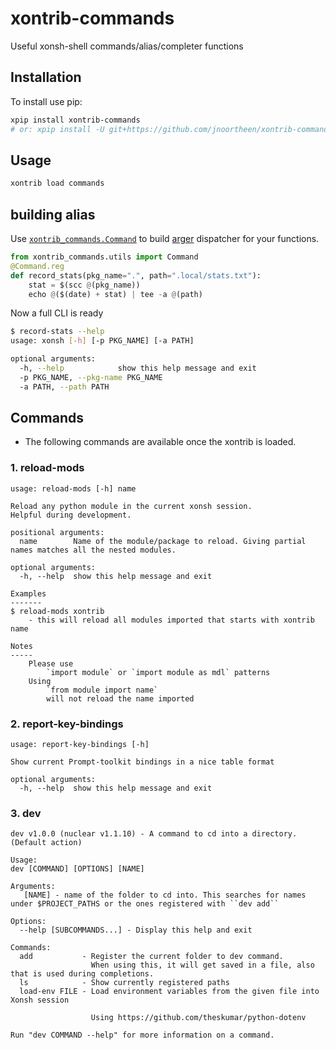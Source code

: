 # xontrib-commands

Useful xonsh-shell commands/alias/completer functions

## Installation

To install use pip:

``` bash
xpip install xontrib-commands
# or: xpip install -U git+https://github.com/jnoortheen/xontrib-commands
```

## Usage

``` bash
xontrib load commands
```

## building alias

Use [`xontrib_commands.Command`](https://github.com/jnoortheen/xontrib-commands/blob/main/xontrib/commands.py#L9) 
to build [arger](https://github.com/jnoortheen/arger) dispatcher
for your functions.

```py
from xontrib_commands.utils import Command
@Command.reg
def record_stats(pkg_name=".", path=".local/stats.txt"):
    stat = $(scc @(pkg_name))
    echo @($(date) + stat) | tee -a @(path)
```

Now a full CLI is ready
```sh
$ record-stats --help                                                                        
usage: xonsh [-h] [-p PKG_NAME] [-a PATH]

optional arguments:
  -h, --help            show this help message and exit
  -p PKG_NAME, --pkg-name PKG_NAME
  -a PATH, --path PATH
```

## Commands

- The following commands are available once the xontrib is loaded.

### 1. reload-mods

```
usage: reload-mods [-h] name

Reload any python module in the current xonsh session.
Helpful during development.

positional arguments:
  name        Name of the module/package to reload. Giving partial names matches all the nested modules.

optional arguments:
  -h, --help  show this help message and exit

Examples
-------
$ reload-mods xontrib
    - this will reload all modules imported that starts with xontrib name

Notes
-----
    Please use
        `import module` or `import module as mdl` patterns
    Using
        `from module import name`
        will not reload the name imported

```  
          

### 2. report-key-bindings

```
usage: report-key-bindings [-h]

Show current Prompt-toolkit bindings in a nice table format

optional arguments:
  -h, --help  show this help message and exit

```  
          

### 3. dev

```
dev v1.0.0 (nuclear v1.1.10) - A command to cd into a directory. (Default action)

Usage:
dev [COMMAND] [OPTIONS] [NAME]

Arguments:
   [NAME] - name of the folder to cd into. This searches for names under $PROJECT_PATHS or the ones registered with ``dev add``

Options:
  --help [SUBCOMMANDS...] - Display this help and exit

Commands:
  add           - Register the current folder to dev command.
                  When using this, it will get saved in a file, also that is used during completions.
  ls            - Show currently registered paths
  load-env FILE - Load environment variables from the given file into Xonsh session
                  
                  Using https://github.com/theskumar/python-dotenv

Run "dev COMMAND --help" for more information on a command.

```  
          
